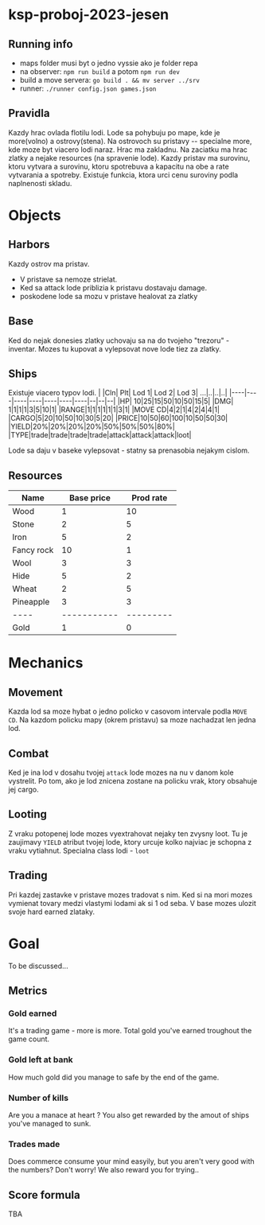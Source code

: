 # ksp-proboj-2023-jesen

## Running info
  - maps folder musi byt o jedno vyssie ako je folder repa
  - na observer: `npm run build` a potom `npm run dev`
  - build a move servera: `go build . && mv server ../srv`
  - runner: `./runner config.json games.json `


## Pravidla
Kazdy hrac ovlada flotilu lodi. Lode sa pohybuju po mape, kde je more(volno) a ostrovy(stena). Na ostrovoch su pristavy -- specialne more, kde moze byt viacero lodi naraz. Hrac ma zakladnu. Na zaciatku ma hrac zlatky a nejake resources (na spravenie lode). Kazdy pristav ma surovinu, ktoru vytvara a surovinu, ktoru spotrebuva a kapacitu na obe a rate vytvarania a spotreby. Existuje funkcia, ktora urci cenu suroviny podla naplnenosti skladu. 
# Objects

## Harbors
Kazdy ostrov ma pristav. 
- V pristave sa nemoze strielat. 
- Ked sa attack lode priblizia k pristavu dostavaju damage. 
- poskodene lode sa mozu v pristave healovat za zlatky

## Base
Ked do nejak donesies zlatky uchovaju sa na do tvojeho "trezoru" - inventar.
Mozes tu kupovat a vylepsovat nove lode tiez za zlatky.

## Ships
Existuje viacero typov lodi.
| |Cln| Plt| Lod 1| Lod 2| Lod 3| ...|..|..|..|
|----|----|----|----|----|----|----|--|--|--|
|HP| 10|25|15|50|10|50|15|5|
|DMG| 1|1|1|1|3|5|10|1|
|RANGE|1|1|1|1|1|1|3|1|
|MOVE CD|4|2|1|4|2|4|4|1|
|CARGO|5|20|10|50|10|30|5|20|
|PRICE|10|50|60|100|10|50|50|30|
|YIELD|20%|20%|20%|20%|50%|50%|50%|80%|
|TYPE|trade|trade|trade|trade|attack|attack|attack|loot|

Lode sa daju v baseke vylepsovat - statny sa prenasobia nejakym cislom.

## Resources
|Name| Base price|Prod rate|
|----|-----------|---------|
|Wood|          1|       10|
|Stone|         2|        5|
|Iron|          5|        2|
|Fancy rock|   10|        1|
|Wool|          3|        3|
|Hide|          5|        2|
|Wheat|         2|        5|
|Pineapple|         3|        3|
|----|-----------|---------|
|Gold|          1|        0|

# Mechanics
## Movement
Kazda lod sa moze hybat o jedno policko v casovom intervale podla `MOVE CD`.
Na kazdom policku mapy (okrem pristavu) sa moze nachadzat len jedna lod. 
## Combat
Ked je ina lod v dosahu tvojej `attack` lode mozes na nu v danom kole vystrelit. Po tom, ako je lod znicena zostane na policku vrak, ktory obsahuje jej cargo.
## Looting
Z vraku potopenej lode mozes vyextrahovat nejaky ten zvysny loot. Tu je zaujimavy `YIELD` atribut tvojej lode, ktory urcuje kolko najviac je schopna z vraku vytiahnut. Specialna class lodi - `loot`
## Trading
Pri kazdej zastavke v pristave mozes tradovat s nim.
Ked si na mori mozes vymienat tovary medzi vlastymi lodami ak si 1 od seba. 
V base mozes ulozit svoje hard earned zlataky.

# Goal
To be discussed...
## Metrics
### Gold earned
It's a trading game - more is more. Total gold you've earned troughout the game count.
### Gold left at bank
How much gold did you manage to safe by the end of the game.
### Number of kills
Are you a manace at heart ? You also get rewarded by the amout of ships you've managed to sunk.
### Trades made
Does commerce consume your mind easyily, but you aren't very good with the numbers? Don't worry! We also reward you for trying..
## Score formula
TBA
